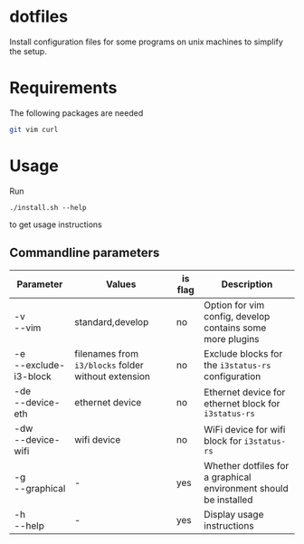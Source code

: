 # dotfiles
Install configuration files for some programs on unix machines to simplify the setup.

# Requirements
The following packages are needed
```sh
git vim curl
```

# Usage
Run
```
./install.sh --help
```
to get usage instructions

## Commandline parameters
| Parameter | Values | is flag | Description |
|-|-|-|-|
| -v<br>--vim | standard,develop | no | Option for vim config, develop contains some more plugins |
| -e<br>--exclude-i3-block | filenames from `i3/blocks` folder without extension | no | Exclude blocks for the `i3status-rs` configuration |
| -de<br>--device-eth | ethernet device | no | Ethernet device for ethernet block for `i3status-rs` |
| -dw<br>--device-wifi | wifi device | no | WiFi device for wifi block for `i3status-rs` |
| -g<br>--graphical | - | yes | Whether dotfiles for a graphical environment should be installed |\
| -h<br>--help | - | yes | Display usage instructions |

